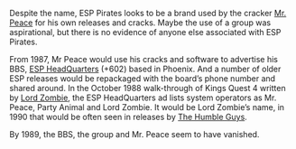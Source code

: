 Despite the name, ESP Pirates looks to be a brand used by the cracker [Mr. Peace](/p/mr-peace) for his own releases and cracks. Maybe the use of a group was aspirational, but there is no evidence of anyone else associated with ESP Pirates.

From 1987, Mr Peace would use his cracks and software to advertise his BBS, [ESP HeadQuarters](/g/esp-headquarters-bbs) (+602) based in Phoenix. And a number of older ESP releases would be repackaged with the board’s phone number and shared around. In the October 1988 walk-through of Kings Quest 4 written by [Lord Zombie](/p/lord-zombie), the ESP HeadQuarters ad lists system operators as Mr. Peace, Party Animal and Lord Zombie. It would be Lord Zombie’s name, in 1990 that would be often seen in releases by [The Humble Guys](/g/the-humble-guys).

By 1989, the BBS, the group and Mr. Peace seem to have vanished.